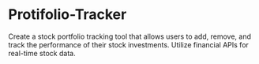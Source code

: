 # Protifolio-Tracker
Create a stock portfolio tracking tool that allows users to add, remove, and track the performance of their stock investments. Utilize financial APIs for real-time stock data.
